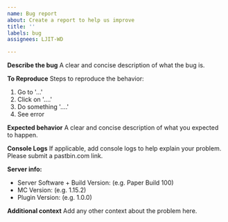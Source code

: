 ```yaml
---
name: Bug report
about: Create a report to help us improve
title: ''
labels: bug
assignees: LJIT-WD

---
```


**Describe the bug**
A clear and concise description of what the bug is.

**To Reproduce**
Steps to reproduce the behavior:
1. Go to '...'
2. Click on '....'
3. Do something '....'
4. See error

**Expected behavior**
A clear and concise description of what you expected to happen.

**Console Logs**
If applicable, add console logs to help explain your problem. Please submit a pastbin.com link.

**Server info:**
- Server Software + Build Version: (e.g. Paper Build 100)
- MC Version: (e.g. 1.15.2)
- Plugin Version: (e.g. 1.0.0)

**Additional context**
Add any other context about the problem here.
